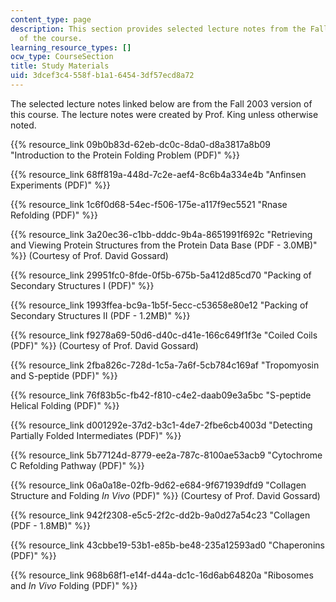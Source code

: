 ```yaml
---
content_type: page
description: This section provides selected lecture notes from the Fall 2003 version
  of the course.
learning_resource_types: []
ocw_type: CourseSection
title: Study Materials
uid: 3dcef3c4-558f-b1a1-6454-3df57ecd8a72
---
```


The selected lecture notes linked below are from the Fall 2003 version of this course. The lecture notes were created by Prof. King unless otherwise noted.

{{% resource_link 09b0b83d-62eb-dc0c-8da0-d8a3817a8b09 "Introduction to the Protein Folding Problem (PDF)" %}}

{{% resource_link 68ff819a-448d-7c2e-aef4-8c6b4a334e4b "Anfinsen Experiments (PDF)" %}}

{{% resource_link 1c6f0d68-54ec-f506-175e-a117f9ec5521 "Rnase Refolding (PDF)" %}}

{{% resource_link 3a20ec36-c1bb-dddc-9b4a-8651991f692c "Retrieving and Viewing Protein Structures from the Protein Data Base (PDF - 3.0MB)" %}} (Courtesy of Prof. David Gossard)

{{% resource_link 29951fc0-8fde-0f5b-675b-5a412d85cd70 "Packing of Secondary Structures I (PDF)" %}}

{{% resource_link 1993ffea-bc9a-1b5f-5ecc-c53658e80e12 "Packing of Secondary Structures II (PDF - 1.2MB)" %}}

{{% resource_link f9278a69-50d6-d40c-d41e-166c649f1f3e "Coiled Coils (PDF)" %}} (Courtesy of Prof. David Gossard)

{{% resource_link 2fba826c-728d-1c5a-7a6f-5cb784c169af "Tropomyosin and S-peptide (PDF)" %}}

{{% resource_link 76f83b5c-fb42-f810-c4e2-daab09e3a5bc "S-peptide Helical Folding (PDF)" %}}

{{% resource_link d001292e-37d2-b3c1-4de7-2fbe6cb4003d "Detecting Partially Folded Intermediates (PDF)" %}}

{{% resource_link 5b77124d-8779-ee2a-787c-8100ae53acb9 "Cytochrome C Refolding Pathway (PDF)" %}}

{{% resource_link 06a0a18e-02fb-9d62-e684-9f671939dfd9 "Collagen Structure and Folding _In Vivo_ (PDF)" %}} (Courtesy of Prof. David Gossard)

{{% resource_link 942f2308-e5c5-2f2c-dd2b-9a0d27a54c23 "Collagen (PDF - 1.8MB)" %}}

{{% resource_link 43cbbe19-53b1-e85b-be48-235a12593ad0 "Chaperonins (PDF)" %}}

{{% resource_link 968b68f1-e14f-d44a-dc1c-16d6ab64820a "Ribosomes and _In Vivo_ Folding (PDF)" %}}